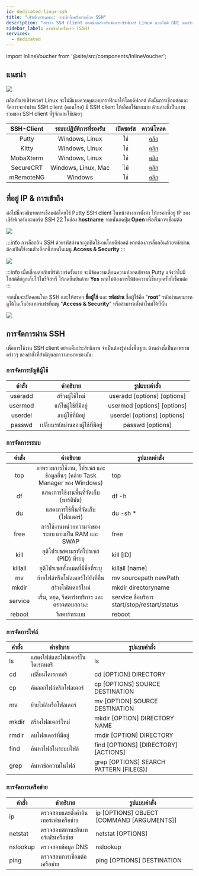 ```yaml
---
id: dedicated-linux-ssh
title: "เซิร์ฟเวอร์เฉพาะ: การเข้าถึงครั้งแรกด้วย SSH"
description: "สำรวจ SSH client ยอดนิยมสำหรับจัดการเซิร์ฟเวอร์ Linux แบบไม่มี GUI และเรียนรู้วิธีเชื่อมต่ออย่างปลอดภัยผ่าน SSH → เรียนรู้เพิ่มเติมตอนนี้"
sidebar_label: การเข้าถึงครั้งแรก (SSH)
services:
  - dedicated
---
```


import InlineVoucher from '@site/src/components/InlineVoucher';

## แนะนำ

![](https://screensaver01.zap-hosting.com/index.php/s/TYEHE38gNQoFjBx/download/ssh_connect.gif)

ผลิตภัณฑ์เซิร์ฟเวอร์ Linux จะไม่มีแผงควบคุมแบบกราฟิกมาให้โดยดีฟอลต์ ดังนั้นการเชื่อมต่อและจัดการจะทำผ่าน SSH client (คอนโซล) มี SSH client ให้เลือกใช้มากมาย ด้านล่างนี้เป็นภาพรวมของ SSH client ที่รู้จักและใช้บ่อยๆ



| SSH-Client | ระบบปฏิบัติการที่รองรับ | เปิดซอร์ส |                           ดาวน์โหลด                           |
| :--------: | :--------------------------: | :---------: | :----------------------------------------------------------: |
|   Putty    |        Windows, Linux        |     ใช่      |               [คลิก](https://www.putty.org/)                |
|   Kitty    |        Windows, Linux        |     ใช่      |        [คลิก](http://www.9bis.net/kitty/)                   |
| MobaXterm  |        Windows, Linux        |     ใช่      |           [คลิก](https://mobaxterm.mobatek.net/)            |
| SecureCRT  |     Windows, Linux, Mac      |    ไม่     | [คลิก](https://www.vandyke.com/cgi-bin/releases.php?product=securecrt) |
| mRemoteNG  |           Windows            |     ใช่      |           [คลิก](https://mremoteng.org/download)            |


<InlineVoucher />

## ที่อยู่ IP & การเข้าถึง

ต่อไปนี้จะอธิบายการเชื่อมต่อโดยใช้ Putty SSH client ในหน้าต่างการตั้งค่า ให้กรอกที่อยู่ IP ของเซิร์ฟเวอร์และพอร์ต SSH 22 ในช่อง **hostname** จากนั้นกดปุ่ม **Open** เพื่อเริ่มการเชื่อมต่อ



![](https://screensaver01.zap-hosting.com/index.php/s/Jp2Wn3s9kQG5t55/preview)



:::info
การล็อกอิน SSH ด้วยรหัสผ่านจะถูกปิดใช้งานโดยดีฟอลต์ หากต้องการล็อกอินด้วยรหัสผ่าน ต้องเปิดใช้งานตัวเลือกนี้ก่อนในเมนู **Access & Security**
:::



![](https://screensaver01.zap-hosting.com/index.php/s/4fSRwzaq8QQLZ3o/preview)



:::info
เมื่อเชื่อมต่อกับเซิร์ฟเวอร์ครั้งแรก จะมีข้อความเตือนความปลอดภัยจาก Putty แจ้งว่าไม่มีโฮสต์คีย์ถูกเก็บไว้ในรีจิสทรี ให้กดยืนยันด้วย **Yes** หากไม่ต้องการให้ข้อความนี้ขึ้นทุกครั้งที่เชื่อมต่อ
:::

 

จากนั้นจะเปิดคอนโซล SSH และให้กรอก **ชื่อผู้ใช้** และ **รหัสผ่าน** ชื่อผู้ใช้คือ "**root**" รหัสผ่านสามารถดูได้ในเว็บอินเทอร์เฟซที่เมนู "**Access & Security**" หรือสามารถตั้งค่าใหม่ได้ที่นั่น



![](https://screensaver01.zap-hosting.com/index.php/s/pG4dTmCGFyzK3dY/preview)





## การจัดการผ่าน SSH

เพื่อการใช้งาน SSH client อย่างเต็มประสิทธิภาพ จำเป็นต้องรู้คำสั่งพื้นฐาน ด้านล่างนี้เป็นภาพรวมคร่าวๆ ของคำสั่งที่สำคัญและความหมายของมัน:


### การจัดการบัญชีผู้ใช้

| คำสั่ง  |                คำอธิบาย                |            รูปแบบคำสั่ง            |
| :-----: | :----------------------------------------: | :--------------------------: |
| useradd |          สร้างผู้ใช้ใหม่          | useradd [options] [options] |
| usermod |      แก้ไขผู้ใช้ที่มีอยู่       | usermod [options] [options] |
| userdel |        ลบผู้ใช้ที่มีอยู่        | userdel [options] [options] |
| passwd  | เปลี่ยนรหัสผ่านของผู้ใช้ที่มีอยู่ |      passwd [options]       |



### การจัดการระบบ

| คำสั่ง  |                         คำอธิบาย                         | รูปแบบคำสั่ง                                       |
| :-----: | :----------------------------------------------------------: | -------------------------------------------- |
|   top   | ภาพรวมการใช้งาน, โปรเซส และข้อมูลอื่นๆ (คล้าย Task Manager ของ Windows)  | top                                          |
|   df    |            แสดงการใช้งานพื้นที่จัดเก็บ (พาร์ติชัน)            | df -h                                        |
|   du    |          แสดงการใช้พื้นที่จัดเก็บ (โฟลเดอร์)           | du -sh *                                     |
|  free   | การใช้งานหน่วยความจำของระบบ แบ่งเป็น RAM และ SWAP | free                                         |
|  kill   |  ยุติโปรเซสตามรหัสโปรเซส (PID) ที่ระบุ   | kill [ID]                                    |
| killall |        ยุติโปรเซสทั้งหมดที่มีชื่อที่ระบุ        | killall [name]                               |
|   mv    |       ย้ายไฟล์หรือโฟลเดอร์ไปยังที่อื่น        | mv sourcepath newPath                        |
|  mkdir  |                    สร้างโฟลเดอร์ใหม่                    | mkdir directoryname                          |
| service |    เริ่ม, หยุด, รีสตาร์ทบริการ และตรวจสอบสถานะ     | service ชื่อบริการ start/stop/restart/status |
| reboot  |                      รีสตาร์ทระบบ                        | reboot                                       |



### การจัดการไฟล์

| คำสั่ง | คำอธิบาย | รูปแบบคำสั่ง
| ------ | ------------------------------------------ | ---------------------------------------- |
| ls | แสดงไฟล์และโฟลเดอร์ในไดเรกทอรี | ls |
| cd | เปลี่ยนไดเรกทอรี | cd [OPTION] DIRECTORY |
| cp | คัดลอกไฟล์หรือโฟลเดอร์ | cp [OPTIONS] SOURCE DESTINATION |
| mv | ย้ายไฟล์หรือโฟลเดอร์ | mv [OPTION] SOURCE DESTINATION |
| mkdir | สร้างโฟลเดอร์ใหม่ | mkdir [OPTION] DIRECTORY NAME |
| rmdir | ลบโฟลเดอร์ที่มีอยู่ | rmdir [OPTION] DIRECTORY
| find | ค้นหาไฟล์ในระบบไฟล์ | find [OPTIONS] [DIRECTORY] [ACTIONS] |
| grep | ค้นหาข้อความในไฟล์ | grep [OPTIONS] SEARCH PATTERN [FILE(S)] |



### การจัดการเครือข่าย

| คำสั่ง | คำอธิบาย | รูปแบบคำสั่ง
| -------- | ------------------------------------------------- | ----------------------------------------- |
| ip | ตรวจสอบและตั้งค่าอินเทอร์เฟซเครือข่าย | ip [OPTIONS] OBJECT [COMMAND [ARGUMENTS]] |
| netstat | ตรวจสอบสถานะอินเทอร์เฟซเครือข่าย | netstat [OPTIONS] |
| nslookup | ตรวจสอบข้อมูล DNS | nslookup |
| ping | ตรวจสอบการเชื่อมต่อเครือข่าย | ping [OPTIONS] DESTINATION


<InlineVoucher />